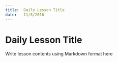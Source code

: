 ```yaml
---
title:  Daily Lesson Title
date:   11/5/2016
---
```


# Daily Lesson Title

Write lesson contents using Markdown format here